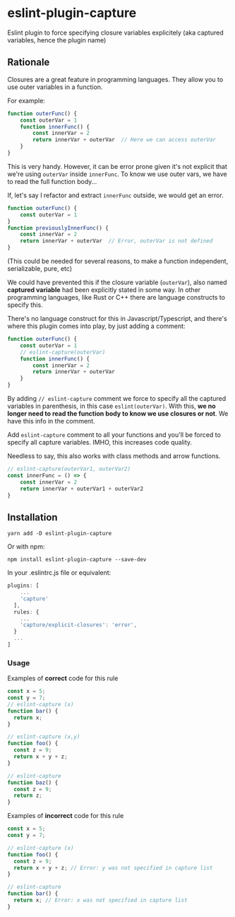 # eslint-plugin-capture

Eslint plugin to force specifying closure variables explicitely
(aka captured variables, hence the plugin name)

## Rationale
Closures are a great feature in programming languages. They allow you to use outer variables 
in a function.

For example:
```js
function outerFunc() {
    const outerVar = 1
    function innerFunc() {
        const innerVar = 2
        return innerVar + outerVar  // Here we can access outerVar
    }
}
```
This is very handy. However, it can be error prone given it's not explicit that 
we're using `outerVar` inside `innerFunc`. To know we use outer vars, we have
to read the full function body...

If, let's say I refactor and extract `innerFunc` outside, we would get an error.
```js
function outerFunc() {
    const outerVar = 1
}
function previouslyInnerFunc() {
    const innerVar = 2
    return innerVar + outerVar  // Error, outerVar is not defined
}
```
(This could be needed for several reasons, to make a function independent, serializable, pure, etc)

We could have prevented this if the closure variable (`outerVar`), also named 
**captured variable** had been explicitly stated in some way. In other programming languages, 
like Rust or C++ there are language constructs to specify this.

There's no language construct for this in Javascript/Typescript, and there's where this plugin
comes into play, by just adding a comment:

```js
function outerFunc() {
    const outerVar = 1
    // eslint-capture(outerVar)
    function innerFunc() {
        const innerVar = 2
        return innerVar + outerVar  
    }
}
```
By adding `// eslint-capture` comment we force to specify all the captured variables in 
parenthesis, in this case `eslint(outerVar)`. With this, **we no longer need
to read the function body to know we use closures or not**. We have this info in the comment.

Add `eslint-capture` comment to all your functions and you'll be forced to specify 
all capture variables. IMHO, this increases code quality. 

Needless to say, this also works with class methods and arrow functions.

```js
// eslint-capture(outerVar1, outerVar2)
const innerFunc = () => {
    const innerVar = 2
    return innerVar + outerVar1 + outerVar2
}
```

## Installation

`yarn add -D eslint-plugin-capture`

Or with npm:

`npm install eslint-plugin-capture --save-dev`

In your .eslintrc.js file or equivalent:

```js
plugins: [
    ...
    'capture'
  ],
  rules: {
    ...
    'capture/explicit-closures': 'error',
  }
  ...
]
```

### Usage

Examples of **correct** code for this rule

```js
const x = 5;
const y = 7;
// eslint-capture (x)
function bar() {
  return x;
}

// eslint-capture (x,y)
function foo() {
  const z = 9;
  return x + y + z;
}

// eslint-capture
function baz() {
  const z = 9;
  return z;
}
```

Examples of **incorrect** code for this rule

```js
const x = 5;
const y = 7;

// eslint-capture (x)
function foo() {
  const z = 9;
  return x + y + z; // Error: y was not specified in capture list
}

// eslint-capture
function bar() {
  return x; // Error: x was not specified in capture list
}
```
